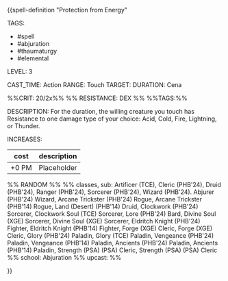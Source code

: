 {{spell-definition "Protection from Energy"

TAGS: 
  - #spell
  - #abjuration
  - #thaumaturgy
  - #elemental

LEVEL: 3

CAST_TIME: Action
RANGE: Touch
TARGET: 
DURATION: Cena

%%CRIT: 20/2x%%
%% RESISTANCE: DEX %%
%%TAGS:%%

DESCRIPTION:
For the duration, the willing creature you touch has Resistance to one damage type of your choice: Acid, Cold, Fire, Lightning, or Thunder.

INCREASES:

| cost | description |
| ---- | ----------- |
| +0 PM     |    Placeholder        |


%% RANDOM
%%
%% classes, sub: Artificer (TCE), Cleric (PHB'24), Druid (PHB'24), Ranger (PHB'24), Sorcerer (PHB'24), Wizard (PHB'24). Abjurer (PHB'24) Wizard, Arcane Trickster (PHB'24) Rogue, Arcane Trickster (PHB'14) Rogue, Land (Desert) (PHB'14) Druid, Clockwork (PHB'24) Sorcerer, Clockwork Soul (TCE) Sorcerer, Lore (PHB'24) Bard, Divine Soul (XGE) Sorcerer, Divine Soul (XGE) Sorcerer, Eldritch Knight (PHB'24) Fighter, Eldritch Knight (PHB'14) Fighter, Forge (XGE) Cleric, Forge (XGE) Cleric, Glory (PHB'24) Paladin, Glory (TCE) Paladin, Vengeance (PHB'24) Paladin, Vengeance (PHB'14) Paladin, Ancients (PHB'24) Paladin, Ancients (PHB'14) Paladin, Strength (PSA) (PSA) Cleric, Strength (PSA) (PSA) Cleric
%% school: Abjuration
%% upcast: 
%%


}}